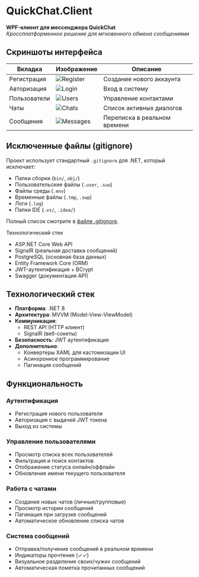# QuickChat.Client  
**WPF-клиент для мессенджера QuickChat**  
*Кроссплатформенное решение для мгновенного обмена сообщениями*  

## Скриншоты интерфейса  
| Вкладка | Изображение | Описание |  
|---------|-------------|----------|  
| Регистрация | ![Register](screenshots/register.png) | Создание нового аккаунта |  
| Авторизация | ![Login](screenshots/login.png) | Вход в систему |  
| Пользователи | ![Users](screenshots/users.png) | Управление контактами |  
| Чаты | ![Chats](screenshots/chats.png) | Список активных диалогов |  
| Сообщения | ![Messages](screenshots/messages.png) | Переписка в реальном времени | 

## Исключенные файлы (gitignore)
Проект использует стандартный `.gitignore` для .NET, который исключает:
- Папки сборки (`bin/`, `obj/`)
- Пользовательские файлы (`.user`, `.suo`)
- Файлы среды (`.env`)
- Временные файлы (`.tmp`, `.swp`)
- Логи (`.log`)
- Папки IDE (`.vs/`, `.idea/`)

Полный список смотрите в [файле .gitignore](.gitignore).

Технологический стек  
- ASP.NET Core Web API  
- SignalR (реальная доставка сообщений)  
- PostgreSQL (основная база данных)  
- Entity Framework Core (ORM)  
- JWT-аутентификация + BCrypt  
- Swagger (документация API)  
## Технологический стек  
- **Платформа**: .NET 8  
- **Архитектура**: MVVM (Model-View-ViewModel)  
- **Коммуникация**:  
  - REST API (HTTP клиент)  
  - SignalR (веб-сокеты)  
- **Безопасность**: JWT аутентификация  
- **Дополнительно**:  
  - Конвертеры XAML для кастомизации UI  
  - Асинхронное программирование  
  - Пагинация сообщений  

## Функциональность  
### Аутентификация  
- Регистрация нового пользователя  
- Авторизация с выдачей JWT токена  
- Выход из системы  

### Управление пользователями  
- Просмотр списка всех пользователей  
- Фильтрация и поиск контактов  
- Отображение статуса онлайн/оффлайн  
- Обновление имени текущего пользователя  

### Работа с чатами  
- Создание новых чатов (личные/групповые)  
- Просмотр истории сообщений  
- Пагинация при загрузке сообщений  
- Автоматическое обновление списка чатов  

### Система сообщений  
- Отправка/получение сообщений в реальном времени  
- Индикаторы прочтения (✓✓)  
- Визуальное разделение своих/чужих сообщений  
- Автоматическая пометка прочитанных сообщений  

  
